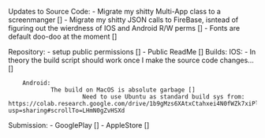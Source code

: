 Updates to Source Code: 
        - Migrate my shitty Multi-App class to a screenmanger []
        - Migrate my shitty JSON calls to FireBase, isntead of figuring out the wierdness of IOS and Android R/W perms []
        - Fonts are default doo-doo at the moment []
        
Repository:
        - setup public permissions []
        - Public ReadMe []
Builds: 
        IOS:
            - In theory the build script should work once I make the source code changes... []

        Android:
                The build on MacOS is absolute garbage [] 
                         Need to use Ubuntu as standard build sys from: https://colab.research.google.com/drive/1b9gMzs6XAtxCtahxei4N0fWZk7xiPlVw?usp=sharing#scrollTo=LHmN0gZvHSXd



Submission:
    - GooglePlay []
    - AppleStore []
